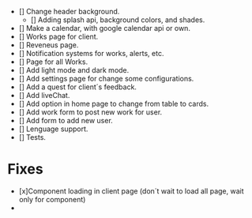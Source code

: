 - [] Change header background.
  - [] Adding splash api, background colors, and shades.
- [] Make a calendar, with google calendar api or own.
- [] Works page for client.
- [] Reveneus page.
- [] Notification systems for works, alerts, etc.
- [] Page for all Works.
- [] Add light mode and dark mode.
- [] Add settings page for change some configurations.
- [] Add a quest for client´s feedback.
- [] Add liveChat.
- [] Add option in home page to change from table to cards.
- [] Add work form to post new work for user.
- [] Add form to add new user.
- [] Lenguage support.
- [] Tests.

# Fixes

- [x]Component loading in client page (don´t wait to load all page, wait only for component)
-
